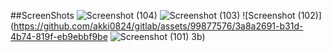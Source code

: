 ##ScreenShots
![Screenshot (104)](https://github.com/akki0824/gitlab/assets/99877576/306c3352-da1c-42fe-b31d-eefbd636a3c0)
![Screenshot (103)](https://github.com/akki0824/gitlab/assets/99877576/c0ea5a81-b0da-470f-bb57-af91d2c966e1)
![Screenshot (102)](https://github.com/akki0824/gitlab/assets/99877576/3a8a2691-b31d-4b74-819f-eb9ebbf9be
![Screenshot (101)](https://github.com/akki0824/gitlab/assets/99877576/fdd1ef7a-83c1-4916-a64c-ea7ff26e8a7e)
3b)



